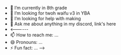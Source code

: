 - 🌱 I’m currently in 8th grade
- 👯 I’m looking for twoh waifu v3 in YBA
- 🤔 I’m looking for help with making
- 💬 Ask me about anything in my discord, link's here
- <------
- 📫 How to reach me: ...
- 😄 Pronouns: ...
- ⚡ Fun fact: ...
-->
